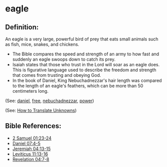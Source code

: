 # eagle #

## Definition: ##

An eagle is a very large, powerful bird of prey that eats small animals such as fish, mice, snakes, and chickens.

* The Bible compares the speed and strength of an army to how fast and suddenly an eagle swoops down to catch its prey.
* Isaiah states that those who trust in the Lord will soar as an eagle does. This is figurative language used to describe the freedom and strength that comes from trusting and obeying God.
* In the book of Daniel, King Nebuchadnezzar's hair length was compared to the length of an eagle's feathers, which can be more than 50 centimeters long.

(See: [daniel](../other/daniel.md), [free](../kt/free.md), [nebuchadnezzar](../other/nebuchadnezzar.md), [power](../kt/power.md))

(See: [How to Translate Unknowns](https://git.door43.org/Door43/en-ta-translate-vol1/src/master/content/translate_unknown.md))

## Bible References: ##

* [2 Samuel 01:23-24](https://door43.org/en/bible/notes/2sa/01/23)
* [Daniel 07:4-5](https://door43.org/en/bible/notes/dan/07/04)
* [Jeremiah 04:13-15](https://door43.org/en/bible/notes/jer/04/13)
* [Leviticus 11:13-16](https://door43.org/en/bible/notes/lev/11/13)
* [Revelation 04:7-8](https://door43.org/en/bible/notes/rev/04/07)

